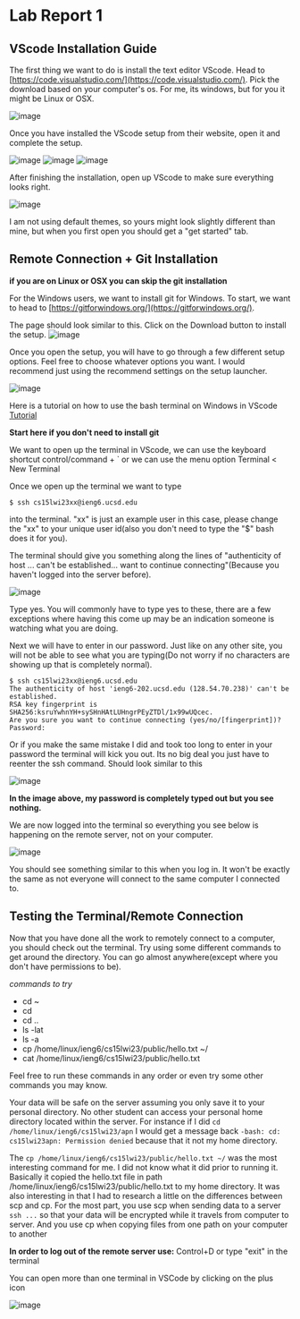 # Lab Report 1
## VScode Installation Guide 
The first thing we want to do is install the text editor VScode. Head to [https://code.visualstudio.com/](https://code.visualstudio.com/). Pick the download based on your computer's os. For me, its windows, but for you it might be Linux or OSX. 

![image](https://user-images.githubusercontent.com/113940184/212237079-43bafdc3-9bb2-4d89-81e0-b9ea90851c0d.png)

Once you have installed the VScode setup from their website, open it and complete the setup. 

![image](https://user-images.githubusercontent.com/113940184/212237292-aedbd9d8-3729-4cda-a1cc-0d4b1afef3e8.png)
![image](https://user-images.githubusercontent.com/113940184/212237386-0598dea9-e170-49e6-ae19-46d2db945459.png)
![image](https://user-images.githubusercontent.com/113940184/212237407-ee971a14-561c-484b-bd94-e3030923cedd.png)

After finishing the installation, open up VScode to make sure everything looks right.

![image](https://user-images.githubusercontent.com/113940184/212237769-63413625-50c7-427b-b883-f74d4fcc44e3.png)

I am not using default themes, so yours might look slightly different than mine, but when you first open you should get a "get started" tab. 

## Remote Connection + Git Installation 
**if you are on Linux or OSX you can skip the git installation**

For the Windows users, we want to install git for Windows. To start, we want to head to [https://gitforwindows.org/](https://gitforwindows.org/). 

The page should look similar to this. Click on the Download button to install the setup.
![image](https://user-images.githubusercontent.com/113940184/212239656-e8d27ff8-b6d7-4a6c-a1ca-1bf86f61f8d3.png)

Once you open the setup, you will have to go through a few different setup options. Feel free to choose whatever options you want. I would recommend just using the recommend settings on the setup launcher. 

![image](https://user-images.githubusercontent.com/113940184/212240141-e27245dd-7dce-4a9f-8267-3ab63131b01f.png)

Here is a tutorial on how to use the bash terminal on Windows in VScode [Tutorial](https://stackoverflow.com/questions/42606837/how-do-i-use-bash-on-windows-from-the-visual-studio-code-integrated-terminal/50527994#50527994)

**Start here if you don't need to install git**

We want to open up the terminal in VScode, we can use the keyboard shortcut control/command + \` or we can use the menu option Terminal < New Terminal 


Once we open up the terminal we want to type 

```$ ssh cs15lwi23xx@ieng6.ucsd.edu```

into the terminal. "xx" is just an example user in this case, please change the "xx" to your unique user id(also you don't need to type the "$" bash does it for you).



The terminal should give you something along the lines of "authenticity of host ... can't be established... want to continue connecting"(Because you haven't logged into the server before). 

![image](https://user-images.githubusercontent.com/113940184/212244508-bafc58b0-c518-4045-b566-41335266e072.png)

Type yes. You will commonly have to type yes to these, there are a few exceptions where having this come up may be an indication someone is watching what you are doing.

Next we will have to enter in our password. Just like on any other site, you will not be able to see what you are typing(Do not worry if no characters are showing up that is completely normal). 

```
$ ssh cs15lwi23xx@ieng6.ucsd.edu
The authenticity of host 'ieng6-202.ucsd.edu (128.54.70.238)' can't be established.
RSA key fingerprint is SHA256:ksruYwhnYH+sySHnHAtLUHngrPEyZTDl/1x99wUQcec.
Are you sure you want to continue connecting (yes/no/[fingerprint])? 
Password: 
```

Or if you make the same mistake I did and took too long to enter in your password the terminal will kick you out. Its no big deal you just have to reenter the ssh command. Should look similar to this

![image](https://user-images.githubusercontent.com/113940184/212245114-78f95697-a6ea-4f2e-afd6-3c92a7dc8553.png)

**In the image above, my password is completely typed out but you see nothing.**


We are now logged into the terminal so everything you see below is happening on the remote server, not on your computer. 

![image](https://user-images.githubusercontent.com/113940184/212244885-4397c6b9-a72a-4283-b2e1-3a658749da9b.png)

You should see something similar to this when you log in. It won't be exactly the same as not everyone will connect to the same computer I connected to. 

## Testing the Terminal/Remote Connection
Now that you have done all the work to remotely connect to a computer, you should check out the terminal. Try using some different commands to get around the directory. You can go almost anywhere(except where you don't have permissions to be). 

*commands to try*
* cd ~
* cd 
* cd ..
* ls -lat
* ls -a
* cp /home/linux/ieng6/cs15lwi23/public/hello.txt ~/
* cat /home/linux/ieng6/cs15lwi23/public/hello.txt

Feel free to run these commands in any order or even try some other commands you may know. 

Your data will be safe on the server assuming you only save it to your personal directory. No other student can access your personal home directory located within the server. For instance if I did ```cd /home/linux/ieng6/cs15lwi23/apn``` I would get a message back ```-bash: cd: cs15lwi23apn: Permission denied``` because that it not my home directory.

The ```cp /home/linux/ieng6/cs15lwi23/public/hello.txt ~/``` was the most interesting command for me. I did not know what it did prior to running it. Basically it copied the hello.txt file in path /home/linux/ieng6/cs15lwi23/public/hello.txt to my home directory. It was also interesting in that I had to research a little on the differences between scp and cp. For the most part, you use scp when sending data to a server `ssh ...` so that your data will be encrypted while it travels from computer to server. And you use cp when copying files from one path on your computer to another



**In order to log out of the remote server use:** Control+D or type "exit" in the terminal

You can open more than one terminal in VSCode by clicking on the plus icon 
  
![image](https://user-images.githubusercontent.com/113940184/212246604-35cc4787-bb1f-441c-9386-527eaa9e117b.png)


